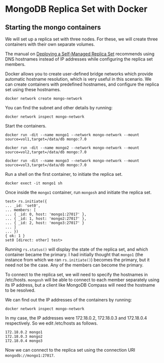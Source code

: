 # MongoDB Replica Set with Docker
## Starting the mongo containers

We will set up a replica set with three nodes. For these, we will create three containers with their own separate volumes.

The manual on [Deploying a Self-Managed Replica Set](https://www.mongodb.com/docs/manual/tutorial/deploy-replica-set/) recommends using DNS hostnames instead of IP addresses while configuring the replica set members.

Docker allows you to create user-defined bridge networks which provide automatic hostname resolution, which is very useful in this scenario. We can create containers with predefined hostnames, and configure the replica set using these hostnames.

```
docker network create mongo-network
```

You can find the subnet and other details by running:

```
docker network inspect mongo-network
```

Start the containers.

```
docker run -dit --name mongo1 --network mongo-network --mount source=vol1,target=/data/db mongo:7.0

docker run -dit --name mongo2 --network mongo-network --mount source=vol2,target=/data/db mongo:7.0

docker run -dit --name mongo3 --network mongo-network --mount source=vol3,target=/data/db mongo:7.0
```

Run a shell on the first container, to initiate the replica set. 

```
docker exect -it mongo1 sh
```

Once inside the ```mongo1``` container, run ```mongosh``` and initiate the replica set.

```
test> rs.initiate({
... _id: 'set0',
... members: [
... { _id: 0, host: 'mongo1:27017' },
... { _id: 1, host: 'mongo2:27017' },
... { _id: 2, host: 'mongo3:27017' }
... ]
... })
{ ok: 1 }
set0 [direct: other] test>
```

Running ```rs.status()``` will display the state of the replica set, and which container became the primary. I had initially thought that ```mongo1``` (the instance from which we ran ```rs.initiate()```) becomes the primary, but it need not be the case. Any of the members can become the primary.

To connect to the replica set, we will need to specify the hostnames in /etc/hosts. ```mongosh``` will be able to connect to each member separately using its IP address, but a client like MongoDB Compass will need the hostname to be resolved.

We can find out the IP addresses of the containers by running:

```
docker network inspect mongo-network
```

In my case, the IP addresses were 172.18.0.2, 172.18.0.3 and 172.18.0.4 respectively. So we edit /etc/hosts as follows.

```
172.18.0.2 mongo1
172.18.0.3 mongo2
172.18.0.4 mongo3
```

Now we can connect to the replica set using the connection URI ```mongodb://mongo1:27017```.